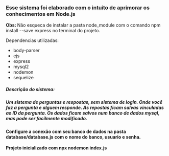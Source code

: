 <h3>Esse sistema foi elaborado com o intuito de aprimorar os conhecimentos em Node.js</h3>

<p><strong>Obs: </strong>Não esqueca de instalar a pasta node_module com o comando npm install --save express no terminal do projeto.</p>

<p>Dependencias utilizadas:</p>
<ul>
    <li>body-parser</li>
    <li>ejs</li>
    <li>express</li>
    <li>mysql2</li>
    <li>nodemon</li>
    <li>sequelize</li>
</ul>

<h5>Descrição do sistema:<h5/>
<p>Um sistema de perguntas e respostas, sem sistema de login. Onde você faz a pergunta e alguem responde. As repostas ficam salvas vinculadas ao ID da pergunta.
Os dados ficam salvos num banco de dados mysql, mas pode ser facilmente modificado.</p>

<h4>Configure a conexão com seu banco de dados na pasta database/database.js com o nome do banco, usuario e senha.<br><br> Projeto inicializado com npx nodemon index.js</h4>
